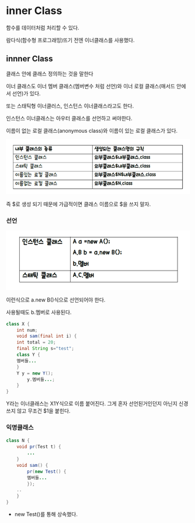 # inner Class

함수를 데이터처럼 처리할 수 있다.

람다식(함수형 프로그래밍)뜨기 전엔 이너클래스를 사용했다.



## innner Class

클래스 안에 클래스 정의하는 것을 말한다

이너 클래스도 이너 멤버 클래스(멤버변수 처럼 선언)와 이너 로컬 클래스(매서드 안에서 선언)가 있다.

또는 스태틱형 이너클러스, 인스턴스 이너클래스라고도 한다.

인스턴스 이너클래스는 아우터 클래스를 선언하고 써야한다.

이름이 없는 로컬 클래스(anonymous class)와 이름이 있는 로컬 클래스가 있다.

![](./그림1.png)

즉 $로 생성 되기 때문에 가급적이면 클래스 이름으로 $을 쓰지 말자.

### 선언

![그림2](./그림2.png)

이런식으로 a.new B()식으로 선언되어야 한다.

사용될때도 b.멤버로 사용된다.

```java
class X {
	int num;
	void sam(final int i) {
	int total = 20;
	final String s="test";
	class Y {
	멤버들...
	}
	Y y = new Y();
		y.멤버들...;
	}
}
```

Y라는 이너클래스는 X$1$Y식으로 이름 붙어진다. 그게 혼자 선언된거인던지 아닌지 신경 쓰지 않고 무조건 $1을 붙힌다.



### 익명클래스

```java
class N {
	void pr(Test t) {
		...
	}
	void sam() {
		pr(new Test() {
		멤버들...
		});
	..
	}
}
```

- new Test()를 통해 상속했다.